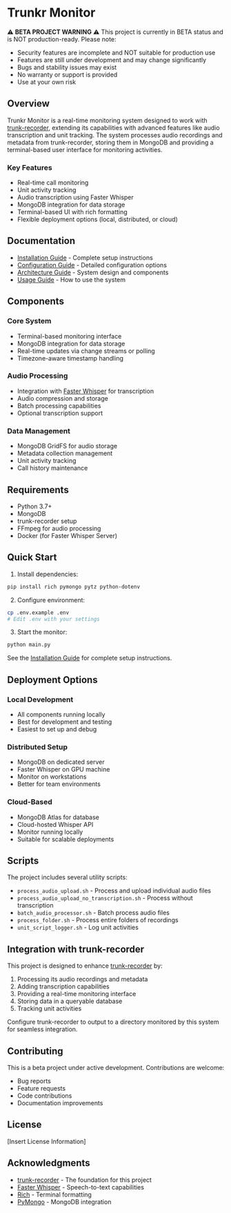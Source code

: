 # Trunkr Monitor

⚠️ **BETA PROJECT WARNING** ⚠️
This project is currently in BETA status and is NOT production-ready. Please note:
- Security features are incomplete and NOT suitable for production use
- Features are still under development and may change significantly
- Bugs and stability issues may exist
- No warranty or support is provided
- Use at your own risk

## Overview

Trunkr Monitor is a real-time monitoring system designed to work with [trunk-recorder](https://github.com/robotastic/trunk-recorder), extending its capabilities with advanced features like audio transcription and unit tracking. The system processes audio recordings and metadata from trunk-recorder, storing them in MongoDB and providing a terminal-based user interface for monitoring activities.

### Key Features

- Real-time call monitoring
- Unit activity tracking
- Audio transcription using Faster Whisper
- MongoDB integration for data storage
- Terminal-based UI with rich formatting
- Flexible deployment options (local, distributed, or cloud)

## Documentation

- [Installation Guide](docs/Installation.md) - Complete setup instructions
- [Configuration Guide](docs/Configuration.md) - Detailed configuration options
- [Architecture Guide](docs/Architecture.md) - System design and components
- [Usage Guide](docs/Usage.md) - How to use the system

## Components

### Core System
- Terminal-based monitoring interface
- MongoDB integration for data storage
- Real-time updates via change streams or polling
- Timezone-aware timestamp handling

### Audio Processing
- Integration with [Faster Whisper](https://github.com/SYSTRAN/faster-whisper) for transcription
- Audio compression and storage
- Batch processing capabilities
- Optional transcription support

### Data Management
- MongoDB GridFS for audio storage
- Metadata collection management
- Unit activity tracking
- Call history maintenance

## Requirements

- Python 3.7+
- MongoDB
- trunk-recorder setup
- FFmpeg for audio processing
- Docker (for Faster Whisper Server)

## Quick Start

1. Install dependencies:
```bash
pip install rich pymongo pytz python-dotenv
```

2. Configure environment:
```bash
cp .env.example .env
# Edit .env with your settings
```

3. Start the monitor:
```bash
python main.py
```

See the [Installation Guide](docs/Installation.md) for complete setup instructions.

## Deployment Options

### Local Development
- All components running locally
- Best for development and testing
- Easiest to set up and debug

### Distributed Setup
- MongoDB on dedicated server
- Faster Whisper on GPU machine
- Monitor on workstations
- Better for team environments

### Cloud-Based
- MongoDB Atlas for database
- Cloud-hosted Whisper API
- Monitor running locally
- Suitable for scalable deployments

## Scripts

The project includes several utility scripts:

- `process_audio_upload.sh` - Process and upload individual audio files
- `process_audio_upload_no_transcription.sh` - Process without transcription
- `batch_audio_processor.sh` - Batch process audio files
- `process_folder.sh` - Process entire folders of recordings
- `unit_script_logger.sh` - Log unit activities

## Integration with trunk-recorder

This project is designed to enhance [trunk-recorder](https://github.com/robotastic/trunk-recorder) by:
1. Processing its audio recordings and metadata
2. Adding transcription capabilities
3. Providing a real-time monitoring interface
4. Storing data in a queryable database
5. Tracking unit activities

Configure trunk-recorder to output to a directory monitored by this system for seamless integration.

## Contributing

This is a beta project under active development. Contributions are welcome:
- Bug reports
- Feature requests
- Code contributions
- Documentation improvements

## License

[Insert License Information]

## Acknowledgments

- [trunk-recorder](https://github.com/robotastic/trunk-recorder) - The foundation for this project
- [Faster Whisper](https://github.com/SYSTRAN/faster-whisper) - Speech-to-text capabilities
- [Rich](https://github.com/Textualize/rich) - Terminal formatting
- [PyMongo](https://github.com/mongodb/mongo-python-driver) - MongoDB integration

